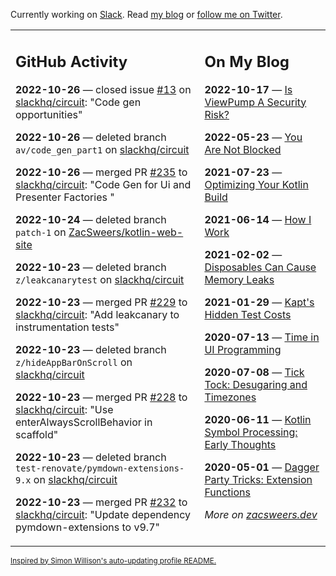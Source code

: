 Currently working on [Slack](https://slack.com/). Read [my blog](https://zacsweers.dev/) or [follow me on Twitter](https://twitter.com/ZacSweers).

<table><tr><td valign="top" width="60%">

## GitHub Activity
<!-- githubActivity starts -->
**2022-10-26** — closed issue [#13](https://github.com/slackhq/circuit/issues/13) on [slackhq/circuit](https://github.com/slackhq/circuit): "Code gen opportunities"

**2022-10-26** — deleted branch `av/code_gen_part1` on [slackhq/circuit](https://github.com/slackhq/circuit)

**2022-10-26** — merged PR [#235](https://github.com/slackhq/circuit/pull/235) to [slackhq/circuit](https://github.com/slackhq/circuit): "Code Gen for Ui and Presenter Factories "

**2022-10-24** — deleted branch `patch-1` on [ZacSweers/kotlin-web-site](https://github.com/ZacSweers/kotlin-web-site)

**2022-10-23** — deleted branch `z/leakcanarytest` on [slackhq/circuit](https://github.com/slackhq/circuit)

**2022-10-23** — merged PR [#229](https://github.com/slackhq/circuit/pull/229) to [slackhq/circuit](https://github.com/slackhq/circuit): "Add leakcanary to instrumentation tests"

**2022-10-23** — deleted branch `z/hideAppBarOnScroll` on [slackhq/circuit](https://github.com/slackhq/circuit)

**2022-10-23** — merged PR [#228](https://github.com/slackhq/circuit/pull/228) to [slackhq/circuit](https://github.com/slackhq/circuit): "Use enterAlwaysScrollBehavior in scaffold"

**2022-10-23** — deleted branch `test-renovate/pymdown-extensions-9.x` on [slackhq/circuit](https://github.com/slackhq/circuit)

**2022-10-23** — merged PR [#232](https://github.com/slackhq/circuit/pull/232) to [slackhq/circuit](https://github.com/slackhq/circuit): "Update dependency pymdown-extensions to v9.7"
<!-- githubActivity ends -->
</td><td valign="top" width="40%">

## On My Blog
<!-- blog starts -->
**2022-10-17** — [Is ViewPump A Security Risk?](https://www.zacsweers.dev/is-viewpump-a-security-risk/)

**2022-05-23** — [You Are Not Blocked](https://www.zacsweers.dev/you-are-not-blocked/)

**2021-07-23** — [Optimizing Your Kotlin Build](https://www.zacsweers.dev/optimizing-your-kotlin-build/)

**2021-06-14** — [How I Work](https://www.zacsweers.dev/how-i-work/)

**2021-02-02** — [Disposables Can Cause Memory Leaks](https://www.zacsweers.dev/disposables-can-cause-memory-leaks/)

**2021-01-29** — [Kapt's Hidden Test Costs](https://www.zacsweers.dev/kapts-hidden-test-costs/)

**2020-07-13** — [Time in UI Programming](https://www.zacsweers.dev/time-in-ui/)

**2020-07-08** — [Tick Tock: Desugaring and Timezones](https://www.zacsweers.dev/ticktock-desugaring-timezones/)

**2020-06-11** — [Kotlin Symbol Processing: Early Thoughts](https://www.zacsweers.dev/kotlin-symbol-processor-early-thoughts/)

**2020-05-01** — [Dagger Party Tricks: Extension Functions](https://www.zacsweers.dev/dagger-party-tricks-extension-functions/)
<!-- blog ends -->
_More on [zacsweers.dev](https://zacsweers.dev/)_
</td></tr></table>

<sub><a href="https://simonwillison.net/2020/Jul/10/self-updating-profile-readme/">Inspired by Simon Willison's auto-updating profile README.</a></sub>
